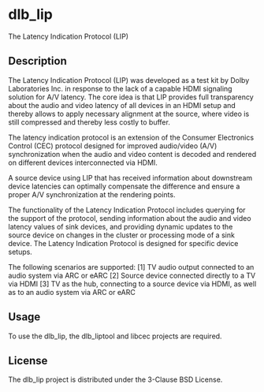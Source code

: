 # dlb_lip

The Latency Indication Protocol (LIP)

## Description

The Latency Indication Protocol (LIP) was developed as a test kit by Dolby Laboratories Inc. in response
to the lack of a capable HDMI signaling solution for A/V latency. The core idea is that LIP provides
full transparency about the audio and video latency of all devices in an HDMI setup and thereby allows
to apply necessary alignment at the source, where video is still compressed and thereby less costly to buffer.

The latency indication protocol is an extension of the Consumer Electronics Control (CEC) protocol
designed for improved audio/video (A/V) synchronization when the audio and video content is
decoded and rendered on different devices interconnected via HDMI.

A source device using LIP that has received information about downstream device latencies can optimally
compensate the difference and ensure a proper A/V synchronization at the rendering points.

The functionality of the Latency Indication Protocol includes querying for the support of the protocol,
sending information about the audio and video latency values of sink devices, and providing dynamic
updates to the source device on changes in the cluster or processing mode of a sink device.
The Latency Indication Protocol is designed for specific device setups.

The following scenarios are supported:
[1] TV audio output connected to an audio system via ARC or eARC
[2] Source device connected directly to a TV via HDMI
[3] TV as the hub, connecting to a source device via HDMI, as well as to an audio system via ARC or eARC


## Usage

To use the dlb_lip, the dlb_liptool and libcec projects are required.

## License

The dlb_lip project is distributed under the 3-Clause BSD License.

